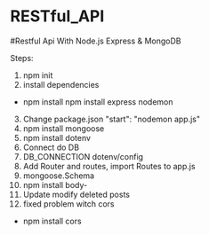 # RESTful_API

#Restful Api With Node.js Express & MongoDB 

Steps:
1. npm init
2. install dependencies
- npm install npm install express nodemon
3. Change package.json "start": "nodemon app.js"
4. npm install mongoose
5. npm install dotenv
6. Connect do DB
7. DB_CONNECTION dotenv/config
8. Add Router and routes, import Routes to app.js
9. mongoose.Schema
10. npm install body-
11. Update modify deleted posts
12. fixed problem witch cors
- npm install cors